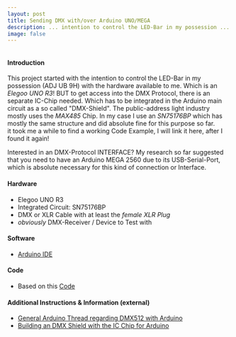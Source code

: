 ```yaml
---
layout: post
title: Sending DMX with/over Arduino UNO/MEGA
description: ... intention to control the LED-Bar in my possession ...
image: false
---
```


<!-- ![photo not found](./img/IMG_5053.jpg) -->
<span class="image right"><img src="{% link assets/images/IMG5053.JPG %}" alt="" /></span>

#### Introduction
This project started with the intention to control the LED-Bar in my possession (ADJ UB 9H) with the hardware available to me. Which is an *Elegoo UNO R3*! BUT to get access into the DMX Protocol, there is an separate IC-Chip needed. Which has to be integrated in the Arduino main circuit as a so called "DMX-Shield". The public-address light industry mostly uses the *MAX485* Chip. In my case I use an *SN75176BP* which has mostly the same structure and did absolute fine for this purpose so far.  
it took me a while to find a working Code Example, I will link it here, after I found it again!

<div class="box">
Interested in an DMX-Protocol INTERFACE?
My research so far suggested that you need to have an Arduino MEGA 2560 due to its USB-Serial-Port, which is absolute necessary for this kind of connection or Interface.
</div>

#### Hardware
* Elegoo UNO R3
* Integrated Circuit: SN75176BP
* DMX or XLR Cable with at least the *female XLR Plug*
* *obviously* DMX-Receiver / Device to Test with

#### Software
* [Arduino IDE](https://www.arduino.cc/en/Main/Software)

#### Code
* Based on this [Code](https://42loop.hfbk-hamburg.de/garage/184)
#### Additional Instructions & Information (external)
* [General Arduino Thread regarding DMX512 with Arduino](https://playground.arduino.cc/Learning/DMX/)
* [Building an DMX Shield with the IC Chip for Arduino](https://playground.arduino.cc/DMX/DMXShield/)
